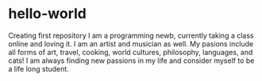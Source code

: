 # hello-world
Creating first repository
I am a programming newb, currently taking a class online and loving it. I am an artist and musician as well. My pasions include all forms of art, travel, cooking, world cultures, philosophy, languages, and cats! I am always finding new passions in my life and consider myself to be a life long student. 
